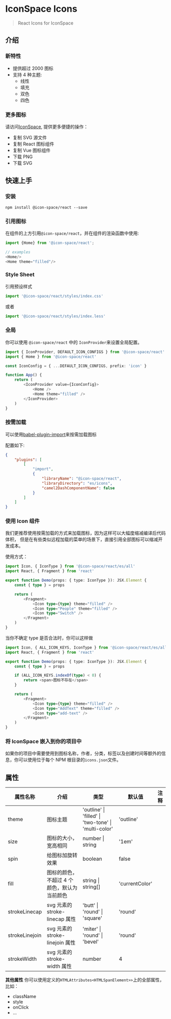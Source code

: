 # IconSpace Icons

> React Icons for IconSpace

## 介绍

### 新特性

-   提供超过 2000 图标
-   支持 4 种主题:
    -   线性
    -   填充
    -   双色
    -   四色

### 更多图标

请访问[IconSpace](https://icon-space.github.io/doc/), 提供更多便捷的操作：

-   复制 SVG 源文件
-   复制 React 图标组件
-   复制 Vue 图标组件
-   下载 PNG
-   下载 SVG

## 快速上手

### 安装

```
npm install @icon-space/react --save
```

### 引用图标

在组件的上方引用`@icon-space/react`，并在组件的渲染函数中使用:

```typescript jsx
import {Home} from '@icon-space/react';

// examples
<Home/>
<Home theme="filled"/>
```

### Style Sheet

引用预设样式

```typescript
import '@icon-space/react/styles/index.css'
```

或者

```typescript
import '@icon-space/react/styles/index.less'
```

### 全局

你可以使用 `@icon-space/react` 中的 `IconProvider`来设置全局配置。

```typescript jsx
import { IconProvider, DEFAULT_ICON_CONFIGS } from '@icon-space/react'
import { Home } from '@icon-space/react'

const IconConfig = { ...DEFAULT_ICON_CONFIGS, prefix: 'icon' }

function App() {
    return (
        <IconProvider value={IconConfig}>
            <Home />
            <Home theme="filled" />
        </IconProvider>
    )
}
```

### 按需加载

可以使用[babel-plugin-import](https://github.com/ant-design/babel-plugin-import)来按需加载图标

配置如下:

```json
{
    "plugins": [
        [
            "import",
            {
                "libraryName": "@icon-space/react",
                "libraryDirectory": "es/icons",
                "camel2DashComponentName": false
            }
        ]
    ]
}
```

### 使用 Icon 组件

我们更推荐使用按需加载的方式来加载图标，因为这样可以大幅度缩减编译后代码体积，
但是在有些类似远程加载的菜单的场景下，直接引用全部图标可以缩减开发成本。

使用方式：

```typescript jsx
import Icon, { IconType } from '@icon-space/react/es/all'
import React, { Fragment } from 'react'

export function Demo(props: { type: IconType }): JSX.Element {
    const { type } = props

    return (
        <Fragment>
            <Icon type={type} theme="filled" />
            <Icon type="People" theme="filled" />
            <Icon type="Switch" />
        </Fragment>
    )
}
```

当你不确定 type 是否合法时，你可以这样做

```typescript jsx
import Icon, { ALL_ICON_KEYS, IconType } from '@icon-space/react/es/all'
import React, { Fragment } from 'react'

export function Demo(props: { type: IconType }): JSX.Element {
    const { type } = props

    if (ALL_ICON_KEYS.indexOf(type) < 0) {
        return <span>图标不存在</span>
    }

    return (
        <Fragment>
            <Icon type={type} theme="filled" />
            <Icon type="AddText" theme="filled" />
            <Icon type="add-text" />
        </Fragment>
    )
}
```

### 将 IconSpace 嵌入到你的项目中

如果你的项目中需要使用到图标名称，作者，分类，标签以及创建时间等额外的信息，你可以使用位于每个 NPM 根目录的`icons.json`文件。

## 属性

| 属性名称       | 介绍                                        | 类型                                                             | 默认值         | 注释 |
| -------------- | ------------------------------------------- | ---------------------------------------------------------------- | -------------- | ---- |
| theme          | 图标主题                                    | 'outline' &#124; 'filled' &#124; 'two-tone' &#124; 'multi-color' | 'outline'      |
| size           | 图标的大小，宽高相同                        | number &#124; string                                             | '1em'          |
| spin           | 给图标加旋转效果                            | boolean                                                          | false          |
| fill           | 图标的颜色，不超过 4 个颜色，默认为当前颜色 | string &#124; string[]                                           | 'currentColor' |
| strokeLinecap  | svg 元素的 stroke-linecap 属性              | 'butt' &#124; 'round' &#124; 'square'                            | 'round'        |
| strokeLinejoin | svg 元素的 stroke-linejoin 属性             | 'miter' &#124; 'round' &#124; 'bevel'                            | 'round'        |
| strokeWidth    | svg 元素的 stroke-width 属性                | number                                                           | 4              |

**其他属性**
你可以使用定义的`HTMLAttributes<HTMLSpanElement>>`上的全部属性，比如：

-   className
-   style
-   onClick
-   ...
